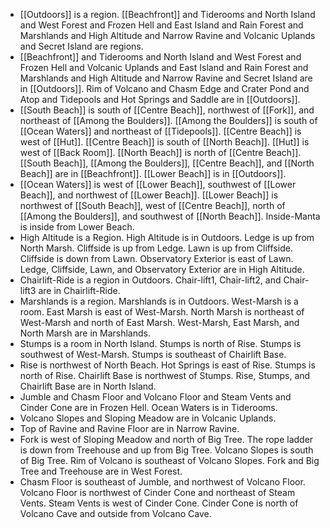 - [[Outdoors]] is a region. [[Beachfront]] and Tiderooms and North Island and West Forest and Frozen Hell and East Island and Rain Forest and Marshlands and High Altitude and Narrow Ravine and Volcanic Uplands and Secret Island are regions.
- [[Beachfront]] and Tiderooms and North Island and West Forest and Frozen Hell and Volcanic Uplands and East Island and Rain Forest and Marshlands and High Altitude and Narrow Ravine and Secret Island are in [[Outdoors]]. Rim of Volcano and Chasm Edge and Crater Pond and Atop and Tidepools and Hot Springs and Saddle are in [[Outdoors]].
- [[South Beach]] is south of [[Centre Beach]], northwest of [[Fork]], and northeast of [[Among the Boulders]]. [[Among the Boulders]] is south of [[Ocean Waters]] and northeast of [[Tidepools]]. [[Centre Beach]] is west of [[Hut]]. [[Centre Beach]] is south of [[North Beach]]. [[Hut]] is west of [[Back Room]]. [[North Beach]] is north of [[Centre Beach]]. [[South Beach]], [[Among the Boulders]], [[Centre Beach]], and [[North Beach]] are in [[Beachfront]]. [[Lower Beach]] is in [[Outdoors]].
- [[Ocean Waters]] is west of [[Lower Beach]], southwest of [[Lower Beach]], and northwest of [[Lower Beach]]. [[Lower Beach]] is northwest of [[South Beach]], west of [[Centre Beach]], north of [[Among the Boulders]], and southwest of [[North Beach]]. Inside-Manta is inside from Lower Beach.
- High Altitude is a Region. High Altitude is in Outdoors. Ledge is up from North Marsh. Cliffside is up from Ledge. Lawn is up from Cliffside. Cliffside is down from Lawn. Observatory Exterior is east of Lawn. Ledge, Cliffside, Lawn, and Observatory Exterior are in High Altitude.
- Chairlift-Ride is a region in Outdoors. Chair-lift1, Chair-lift2, and Chair-lift3 are in Chairlift-Ride.
- Marshlands is a region. Marshlands is in Outdoors. West-Marsh is a room. East Marsh is east of West-Marsh. North Marsh is northeast of West-Marsh and north of East Marsh. West-Marsh, East Marsh, and North Marsh are in Marshlands.
- Stumps is a room in North Island. Stumps is north of Rise. Stumps is southwest of West-Marsh. Stumps is southeast of Chairlift Base.
- Rise is northwest of North Beach. Hot Springs is east of Rise. Stumps is north of Rise. Chairlift Base is northwest of Stumps. Rise, Stumps, and Chairlift Base are in North Island.
- Jumble and Chasm Floor and Volcano Floor and Steam Vents and Cinder Cone are in Frozen Hell. Ocean Waters is in Tiderooms.
- Volcano Slopes and Sloping Meadow are in Volcanic Uplands.
- Top of Ravine and Ravine Floor are in Narrow Ravine.
- Fork is west of Sloping Meadow and north of Big Tree. The rope ladder is down from Treehouse and up from Big Tree. Volcano Slopes is south of Big Tree. Rim of Volcano is southeast of Volcano Slopes. Fork and Big Tree and Treehouse are in West Forest.
- Chasm Floor is southeast of Jumble, and northwest of Volcano Floor. Volcano Floor is northwest of Cinder Cone and northeast of Steam Vents. Steam Vents is west of Cinder Cone. Cinder Cone is north of Volcano Cave and outside from Volcano Cave.